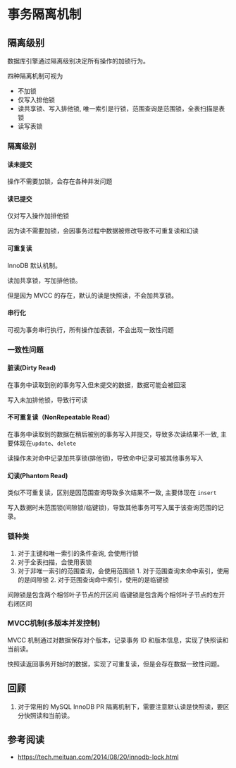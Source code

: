 # 事务隔离机制

## 隔离级别

数据库引擎通过隔离级别决定所有操作的加锁行为。

四种隔离机制可视为

- 不加锁
- 仅写入排他锁
- 读共享锁、写入排他锁, 唯一索引是行锁，范围查询是范围锁，全表扫描是表锁
- 读写表锁

### 隔离级别

#### 读未提交

操作不需要加锁，会存在各种并发问题

#### 读已提交

仅对写入操作加排他锁

因为读不需要加锁，会因事务过程中数据被修改导致不可重复读和幻读

#### 可重复读

InnoDB 默认机制。

读加共享锁，写加排他锁。

但是因为 MVCC 的存在，默认的读是快照读，不会加共享锁。

#### 串行化

可视为事务串行执行，所有操作加表锁，不会出现一致性问题

### 一致性问题

#### 脏读(Dirty Read)

在事务中读取到别的事务写入但未提交的数据，数据可能会被回滚

写入未加排他锁，导致行可读

#### 不可重复读（NonRepeatable Read）

在事务中读取到的数据在稍后被别的事务写入并提交，导致多次读结果不一致, 主要体现在`update`、`delete`

读操作未对命中记录加共享锁(排他锁)，导致命中记录可被其他事务写入

#### 幻读(Phantom Read)

类似不可重复读，区别是因范围查询导致多次结果不一致, 主要体现在 `insert`

写入数据时未范围锁(间隙锁/临键锁)，导致其他事务可写入属于该查询范围的记录。

### 锁种类

1. 对于主键和唯一索引的条件查询, 会使用行锁
2. 对于全表扫描，会使用表锁
3. 对于非唯一索引的范围查询，会使用范围锁
       1. 对于范围查询未命中索引，使用的是间隙锁
       2. 对于范围查询命中索引，使用的是临键锁

间隙锁是包含两个相邻叶子节点的开区间
临键锁是包含两个相邻叶子节点的左开右闭区间

### MVCC机制(多版本并发控制)

MVCC 机制通过对数据保存对个版本，记录事务 ID 和版本信息，实现了快照读和当前读。

快照读返回事务开始时的数据，实现了可重复读，但是会存在数据一致性问题。

## 回顾

1. 对于常用的 MySQL InnoDB PR 隔离机制下，需要注意默认读是快照读，要区分快照读和当前读。

## 参考阅读

- <https://tech.meituan.com/2014/08/20/innodb-lock.html>

